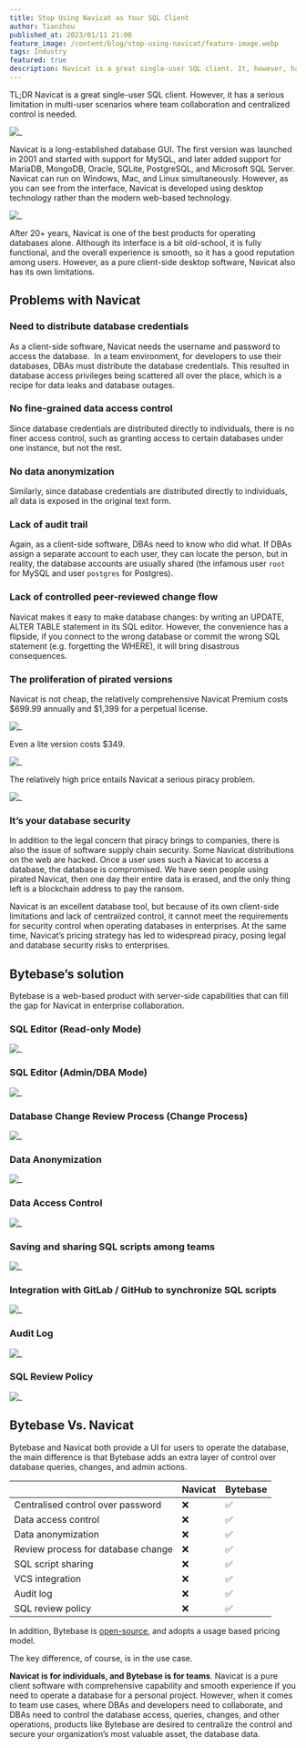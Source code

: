 ```yaml
---
title: Stop Using Navicat as Your SQL Client
author: Tianzhou
published_at: 2023/01/11 21:00
feature_image: /content/blog/stop-using-navicat/feature-image.webp
tags: Industry
featured: true
description: Navicat is a great single-user SQL client. It, however, has a serious limitation in multi-user scenarios where team collaboration and centralized control is needed. This is where Bytebase comes in, a tool that enables teams to collaborate on database management in a safe and secure way.
---
```


TL;DR Navicat is a great single-user SQL client. However, it has a serious limitation in multi-user scenarios where team collaboration and centralized control is needed.

![_](/content/blog/stop-using-navicat/navicat.webp)

Navicat is a long-established database GUI. The first version was launched in 2001 and started with support for MySQL, and later added support for MariaDB, MongoDB, Oracle, SQLite, PostgreSQL, and Microsoft SQL Server. Navicat can run on Windows, Mac, and Linux simultaneously. However, as you can see from the interface, Navicat is developed using desktop technology rather than the modern web-based technology.

![_](/content/blog/stop-using-navicat/navicat-interface.webp)

After 20+ years, Navicat is one of the best products for operating databases alone. Although its interface is a bit old-school, it is fully functional, and the overall experience is smooth, so it has a good reputation among users. However, as a pure client-side desktop software, Navicat also has its own limitations.

## Problems with Navicat

### Need to distribute database credentials

As a client-side software, Navicat needs the username and password to access the database.  In a team environment, for developers to use their databases, DBAs must distribute the database credentials. This resulted in database access privileges being scattered all over the place, which is a recipe for data leaks and database outages.

### No fine-grained data access control

Since database credentials are distributed directly to individuals, there is no finer access control, such as granting access to certain databases under one instance, but not the rest.

### No data anonymization

Similarly, since database credentials are distributed directly to individuals, all data is exposed in the original text form.

### Lack of audit trail

Again, as a client-side software, DBAs need to know who did what. If DBAs assign a separate account to each user, they can locate the person, but in reality, the database accounts are usually shared (the infamous user `root` for MySQL and user `postgres` for Postgres).

### Lack of controlled peer-reviewed change flow

Navicat makes it easy to make database changes: by writing an UPDATE, ALTER TABLE statement in its SQL editor. However, the convenience has a flipside, if you connect to the wrong database or commit the wrong SQL statement (e.g. forgetting the WHERE), it will bring disastrous consequences.

### The proliferation of pirated versions

Navicat is not cheap, the relatively comprehensive Navicat Premium costs $699.99 annually and $1,399 for a perpetual license.

![_](/content/blog/stop-using-navicat/navicat-premium-cost.webp)

Even a lite version costs $349.

![_](/content/blog/stop-using-navicat/navicat-lite-version.webp)

The relatively high price entails Navicat a serious piracy problem.

![_](/content/blog/stop-using-navicat/navicat-cracked.webp)

### It’s your database security

In addition to the legal concern that piracy brings to companies, there is also the issue of software supply chain security. Some Navicat distributions on the web are hacked. Once a user uses such a Navicat to access a database, the database is compromised. We have seen people using pirated Navicat, then one day their entire data is erased, and the only thing left is a blockchain address to pay the ransom.

Navicat is an excellent database tool, but because of its own client-side limitations and lack of centralized control, it cannot meet the requirements for security control when operating databases in enterprises. At the same time, Navicat’s pricing strategy has led to widespread piracy, posing legal and database security risks to enterprises.

## Bytebase’s solution

Bytebase is a web-based product with server-side capabilities that can fill the gap for Navicat in enterprise collaboration.

### SQL Editor (Read-only Mode)

![_](/content/blog/stop-using-navicat/bytebase-sql-editor.webp)

### SQL Editor (Admin/DBA Mode)

![_](/content/blog/stop-using-navicat/bytebase-admin-mode.webp)

### Database Change Review Process (Change Process)

![_](/content/blog/stop-using-navicat/bytebase-change-process.webp)

### Data Anonymization

![_](/content/blog/stop-using-navicat/bytebase-data-anonymization.webp)

### Data Access Control

![_](/content/blog/stop-using-navicat/bytebase-access-control.webp)

### Saving and sharing SQL scripts among teams

![_](/content/blog/stop-using-navicat/bytebase-share-scripts.webp)

### Integration with GitLab / GitHub to synchronize SQL scripts

![_](/content/blog/stop-using-navicat/bytebase-vcs-integration.webp)

### Audit Log

![_](/content/blog/stop-using-navicat/bytebase-audit-log.webp)

### SQL Review Policy

![_](/content/blog/stop-using-navicat/bytebase-sql-review.webp)

## Bytebase Vs. Navicat

Bytebase and Navicat both provide a UI for users to operate the database, the main difference is that Bytebase adds an extra layer of control over database queries, changes, and admin actions.

|                                    | Navicat | Bytebase |
| ---------------------------------- | ------- | -------- |
| Centralised control over password  | ❌      | ✅       |
| Data access control                | ❌      | ✅       |
| Data anonymization                 | ❌      | ✅       |
| Review process for database change | ❌      | ✅       |
| SQL script sharing                 | ❌      | ✅       |
| VCS integration                    | ❌      | ✅       |
| Audit log                          | ❌      | ✅       |
| SQL review policy                  | ❌      | ✅       |

In addition, Bytebase is [open-source](https://github.com/bytebase/bytebase), and adopts a usage based pricing model.

The key difference, of course, is in the use case.

**Navicat is for individuals, and Bytebase is for teams**. Navicat is a pure client software with comprehensive capability and smooth experience if you need to operate a database for a personal project. However, when it comes to team use cases, where DBAs and developers need to collaborate, and DBAs need to control the database access, queries, changes, and other operations, products like Bytebase are desired to centralize the control and secure your organization’s most valuable asset, the database data.
